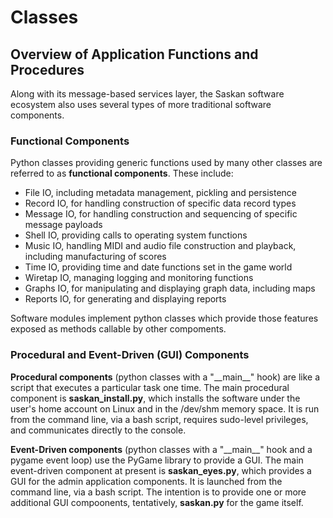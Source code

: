 # Classes

## Overview of Application Functions and Procedures

Along with its message-based services layer, the Saskan software ecosystem also uses several types of more traditional software components.

### Functional Components

Python classes providing generic functions used by many other classes are referred to as **functional components**. These include:
 * File IO, including metadata management, pickling and persistence
 * Record IO, for handling construction of specific data record types
 * Message IO, for handling construction and sequencing of specific message payloads
 * Shell IO, providing calls to operating system functions
 * Music IO, handling MIDI and audio file construction and playback, including manufacturing of scores
 * Time IO, providing time and date functions set in the game world
 * Wiretap IO, managing logging and monitoring functions
 * Graphs IO, for manipulating and displaying graph data, including maps
 * Reports IO, for generating and displaying reports

Software modules implement python classes which provide those features exposed as methods callable by other compoments.


### Procedural and Event-Driven (GUI) Components

**Procedural components** (python classes with a "\_\_main\_\_" hook) are like a script that executes a particular task one time. The main procedural component is **saskan\_install.py**, which installs the software under the user's home account on Linux and in the /dev/shm memory space. It is run from the command line, via a bash script, requires sudo-level privileges, and communicates directly to the console.
 
 **Event-Driven components** (python classes with a "\_\_main\_\_" hook and a pygame event loop) use the PyGame library to provide a GUI. The main event-driven component at present is **saskan\_eyes.py**, which provides a GUI for the admin application components. It is launched from the command line, via a bash script. The intention is to provide one or more additional GUI compoonents, tentatively, **saskan.py** for the game itself.
